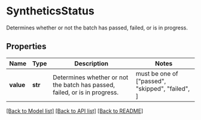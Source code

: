# SyntheticsStatus

Determines whether or not the batch has passed, failed, or is in progress.

## Properties
Name | Type | Description | Notes
------------ | ------------- | ------------- | -------------
**value** | **str** | Determines whether or not the batch has passed, failed, or is in progress. |  must be one of ["passed", "skipped", "failed", ]

[[Back to Model list]](README.md#documentation-for-models) [[Back to API list]](README.md#documentation-for-api-endpoints) [[Back to README]](README.md)


